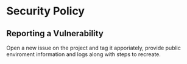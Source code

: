 # Security Policy

## Reporting a Vulnerability

Open a new issue on the project and tag it apporiately, provide public enviroment information and logs along with steps to recreate.
